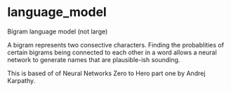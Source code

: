# language_model
Bigram language model (not large)

A bigram represents two consective characters. Finding the probablities of certain bigrams being connected to each other in a word allows a neural network to generate names that are plausible-ish sounding.

This is based of of Neural Networks Zero to Hero part one by Andrej Karpathy.
